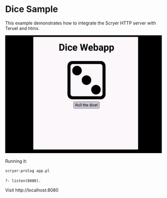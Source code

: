 # Dice Sample

This example demonstrates how to integrate the Scryer HTTP server with Teruel and htmx.

![Dice demo](Dice.gif)

Running it:

```
scryer-prolog app.pl

?- listen(8080).
```

Visit http://localhost:8080